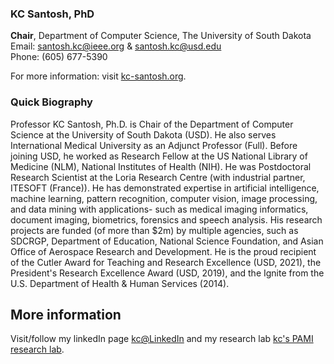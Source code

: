 ### KC Santosh, PhD
**Chair**, Department of Computer Science, The University of South Dakota<br>
Email: santosh.kc@ieee.org & santosh.kc@usd.edu <br>
Phone: (605) 677-5390<br>

For more information: visit <a href="http://kc-santosh.org">kc-santosh.org</a>.



### Quick Biography
Professor KC Santosh, Ph.D. is Chair of the Department of Computer Science at the University of South Dakota (USD). He also serves International Medical University as an Adjunct Professor (Full). Before joining USD, he worked as Research Fellow at the US National Library of Medicine (NLM), National Institutes of Health (NIH). He was Postdoctoral Research Scientist at the Loria Research Centre (with industrial partner, ITESOFT (France)). He has demonstrated expertise in artificial intelligence, machine learning, pattern recognition, computer vision, image processing, and data mining with applications- such as medical imaging informatics, document imaging, biometrics, forensics and speech analysis. His research projects are funded (of more than $2m) by multiple agencies, such as SDCRGP, Department of Education, National Science Foundation, and Asian Office of Aerospace Research and Development. He is the proud recipient of the Cutler Award for Teaching and Research Excellence (USD, 2021), the President's Research Excellence Award (USD, 2019), and the Ignite from the U.S. Department of Health & Human Services (2014). 

## More information
Visit/follow my linkedIn page <a href="https://www.linkedin.com/in/santoshkc/ ">kc@LinkedIn</a> and my research lab <a href="https://www.linkedin.com/company/kc-pami/">kc's PAMI research lab</a>.
